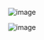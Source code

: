 ![image](https://user-images.githubusercontent.com/41470575/210208435-9349d102-30bc-4dc8-948d-5acc77c195cf.png)

![image](https://user-images.githubusercontent.com/41470575/210208481-041b4562-8369-41ae-be28-67682bf19d7d.png)

